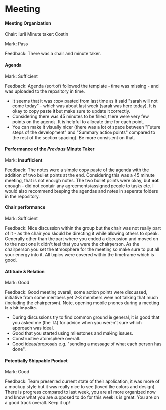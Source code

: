 # Meeting


#### Meeting Organization

Chair: Iurii
Minute taker: Costin

Mark: Pass

Feedback: There was a chair and minute taker.


#### Agenda 

Mark: Sufficient

Feedback: Agenda (sort of) followed the template - time was missing - and was uploaded to the repository in time. 
- It seems that it was copy pasted from last time as it said "sarah will not come today" - which was about last week (sarah was here today). It is okay to copy paste it but make sure to update it correctly.
- Considering there was 45 minutes to be filled, there were very few points on the agenda. It is helpful to allocate time for each point.
- You can make it visually nicer (there was a lot of space between "Future steps of the development" and "Summary action points" compared to the rest of the section spacing). Be more consistent on that.


#### Performance of the *Previous* Minute Taker

Mark: **Insufficient**

Feedback: The notes were a simple copy paste of the agenda with the addition of two bullet points at the end. Considering this was a 45 minute meeting, that is not enough notes. The two bullet points were okay, but **not** enough - did not contain any agreements/assigned people to tasks etc. I would also recommend keeping the agendas and notes in seperate folders in the repository.

#### Chair performance

Mark: Sufficient

Feedback: Nice discussion within the group but the chair was not really part of it - as the chair you should be directing it while allowing others to speak. Generally other than the part where you ended a discussion and moved on to the next one it didn't feel that you were the chairperson. As the chairperson you set the atmosphere for the meeting so make sure to put all your energy into it. All topics were covered within the timeframe which is good.


#### Attitude & Relation

Mark: Good

Feedback: Good meeting overall, some action points were discussed, initiative from some members yet 2-3 members were not talking that much (including the chairperson). Note, opening mobile phones during a meeting is a bit impolite.
- During discussions try to find common ground in general, it is good that you asked me (the TA) for advice when you weren't sure which approach was ideal.
- Good that you started using milestones and making issues.
- Constructive atomsphere overall.
- Good ideas/proposals e.g. "sending a message of what each person has done".


#### Potentially Shippable Product

Mark: Good

Feedback: Team presented current state of their application, it was more of a mockup style but it was really nice to see (loved the colors and design). There is progress compared to last week, you are all more organized now and know what you are supposed to do for this week is is great. You are on a good track overall. Keep it up!




